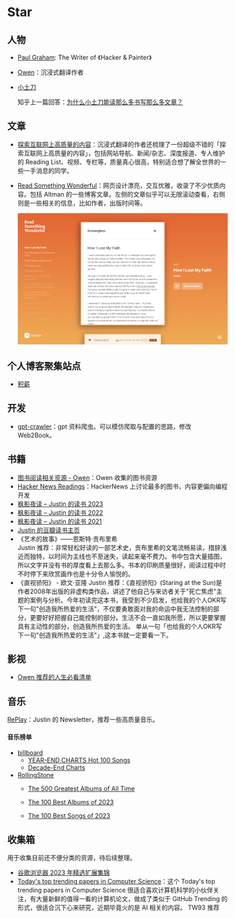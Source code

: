 # Star

## 人物

- [Paul Graham](https://www.paulgraham.com/): The Writer of 《Hacker & Painter》

- [Owen](https://www.owenyoung.com)：沉浸式翻译作者

- [小土刀](https://wdxtub.com/)

  知乎上一篇回答：[为什么小土刀能读那么多书写那么多文章？](https://www.zhihu.com/question/47788269)

## 文章

- [探索互联网上高质量的内容](https://immersivetranslate.com/docs/sites/)：沉浸式翻译的作者还梳理了一份超级不错的「探索互联网上高质量的内容」，包括网站导航、新闻/杂志、深度报道、专人维护的 Reading List、视频、专栏等，质量真心很高，特别适合想了解全世界的一些一手消息的同学。

- [Read Something Wonderful](https://readsomethingwonderful.com/)：网页设计漂亮，交互优雅，收录了不少优质内容。包括 Altman 的一些博客文章。左侧的文章似乎可以无限滚动查看，右侧则是一些相关的信息，比如作者，出版时间等。

  ![image-20240118102649135](https://raw.githubusercontent.com/huyixi/Pics/main/uPic/image-20240118102649135.png)


## 个人博客聚集站点

  - [积薪](https://firewood.news)

## 开发

- [gpt-crawler](https://github.com/BuilderIO/gpt-crawler/tree/main)：gpt 资料爬虫。可以模仿爬取与配置的思路，修改 Web2Book。

## 书籍

- [图书阅读相关资源 - Owen](https://www.owenyoung.com/books-guide/#qi-ta-ren-de-shu-ji-tui-jian-zi-yuan)：Owen 收集的图书资源
- [Hacker News Readings](https://hacker-recommended-books.vercel.app/)：HackerNews 上讨论最多的图书，内容更偏向编程开发
- [枫影夜读 – Justin 的读书 2023](https://justinyan.me/post/5845)
- [枫影夜读 – Justin 的读书 2022](https://justinyan.me/post/5361)
- [枫影夜读 – Justin 的读书 2021](https://justinyan.me/post/4824)
- [Justin 的豆瓣读书主页](https://book.douban.com/people/3113941/)
- 《艺术的故事》——恩斯特·贡布里希  
Justin 推荐：非常轻松好读的一部艺术史，贡布里希的文笔流畅易读，措辞浅近而独特，以时间为主线也不至迷失，读起来毫不费力。书中包含大量插图，所以文字并没有书的厚度看上去那么多。书本的印刷质量很好，阅读过程中时不时停下来欣赏画作也是十分令人愉悦的。
- 《直视骄阳》 - 欧文·亚隆
Justin 推荐：《直视骄阳》(Staring at the Sun)是作者2008年出版的非虚构类作品，讲述了他自己与来访者关于"死亡焦虑"主题的案例与分析。今年初读完这本书，我受到不少启发，也给我的个人OKR写下一句"创造我所热爱的生活"，不仅要勇敢面对我的命运中我无法控制的部分，更要好好把握自己能控制的部分。生活不会一直如我所愿，所以更要掌握具有主动性的部分，创造我所热爱的生活。
单从一句「也给我的个人OKR写下一句"创造我所热爱的生活"」,这本书就一定要看一下。
## 影视

- [Owen 推荐的人生必看清单](https://wiki.owenyoung.com/tv-shows/#workflows)

## 音乐

[RePlay](https://replay.cafe)：Justin 的 Newsletter，推荐一些高质量音乐。

#### 音乐榜单

- [billboard](https://www.billboard.com)
  - [YEAR-END CHARTS Hot 100 Songs](https://www.billboard.com/charts/year-end/hot-100-songs/)
  - [Decade-End Charts](https://www.billboard.com/charts/decade-end/)
- [RollingStone](https://www.rollingstone.com)
  - [The 500 Greatest Albums of All Time](https://www.rollingstone.com/music/music-lists/best-albums-of-all-time-1062063/arcade-fire-%EF%BB%BFfuneral-1062733/)
  
  - [The 100 Best Albums of 2023](https://www.rollingstone.com/music/music-lists/best-albums-2023-1234879538/)
  - [The 100 Best Songs of 2023](https://www.rollingstone.com/music/music-lists/best-songs-of-2023-1234879541/foo-fighters-under-you-1234897411/)

## 收集箱

用于收集目前还不便分类的资源，待后续整理。

- [谷歌浏览器 2023 年精选扩展集锦](https://chromewebstore.google.com/collection/2023_favorites)
- [Today's top trending papers in Computer Science](https://trendingpapers.com/papers?o=pagerank_growth&pd=Since%20beginning&cc=Cited%20and%20uncited%20papers&c=All%20categories)：这个 Today's top trending papers in Computer Science 很适合喜欢计算机科学的小伙伴关注，有大量新鲜的值得一看的计算机论文，做成了类似于 GitHub Trending 的形式，很适合沉下心来研究，近期毕竟火的是 AI 相关的内容。 TW93 推荐

